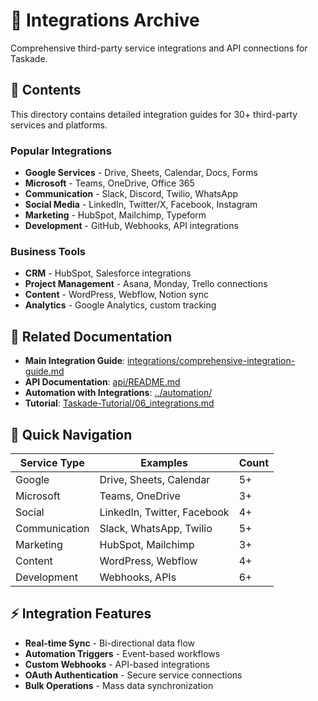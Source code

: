 # 🔗 Integrations Archive

Comprehensive third-party service integrations and API connections for Taskade.

## 📁 **Contents**

This directory contains detailed integration guides for 30+ third-party services and platforms.

### **Popular Integrations**
- **Google Services** - Drive, Sheets, Calendar, Docs, Forms
- **Microsoft** - Teams, OneDrive, Office 365
- **Communication** - Slack, Discord, Twilio, WhatsApp
- **Social Media** - LinkedIn, Twitter/X, Facebook, Instagram
- **Marketing** - HubSpot, Mailchimp, Typeform
- **Development** - GitHub, Webhooks, API integrations

### **Business Tools**
- **CRM** - HubSpot, Salesforce integrations
- **Project Management** - Asana, Monday, Trello connections
- **Content** - WordPress, Webflow, Notion sync
- **Analytics** - Google Analytics, custom tracking

## 🔗 **Related Documentation**

- **Main Integration Guide**: [integrations/comprehensive-integration-guide.md](../../integrations/comprehensive-integration-guide.md)
- **API Documentation**: [api/README.md](../../api/README.md)
- **Automation with Integrations**: [../automation/](../automation/)
- **Tutorial**: [Taskade-Tutorial/06_integrations.md](../../Taskade-Tutorial/06_integrations.md)

## 🎯 **Quick Navigation**

| Service Type | Examples | Count |
|--------------|----------|-------|
| Google | Drive, Sheets, Calendar | 5+ |
| Microsoft | Teams, OneDrive | 3+ |
| Social | LinkedIn, Twitter, Facebook | 4+ |
| Communication | Slack, WhatsApp, Twilio | 5+ |
| Marketing | HubSpot, Mailchimp | 3+ |
| Content | WordPress, Webflow | 4+ |
| Development | Webhooks, APIs | 6+ |

## ⚡ **Integration Features**

- **Real-time Sync** - Bi-directional data flow
- **Automation Triggers** - Event-based workflows
- **Custom Webhooks** - API-based integrations
- **OAuth Authentication** - Secure service connections
- **Bulk Operations** - Mass data synchronization
